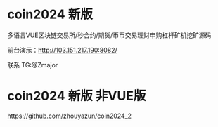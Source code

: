 # coin2024 新版
多语言VUE区块链交易所/秒合约/期货/币币交易理财申购杠杆矿机挖矿源码

前台演示：http://103.151.217.190:8082/

联系 TG:@Zmajor

# coin2024 新版 非VUE版
https://github.com/zhouyazun/coin2024_2
